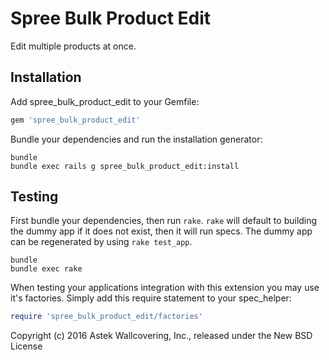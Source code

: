 Spree Bulk Product Edit
====================

Edit multiple products at once.

Installation
------------

Add spree_bulk_product_edit to your Gemfile:

```ruby
gem 'spree_bulk_product_edit'
```

Bundle your dependencies and run the installation generator:

```shell
bundle
bundle exec rails g spree_bulk_product_edit:install
```

Testing
-------

First bundle your dependencies, then run `rake`. `rake` will default to building the dummy app if it does not exist, then it will run specs. The dummy app can be regenerated by using `rake test_app`.

```shell
bundle
bundle exec rake
```

When testing your applications integration with this extension you may use it's factories.
Simply add this require statement to your spec_helper:

```ruby
require 'spree_bulk_product_edit/factories'
```

Copyright (c) 2016 Astek Wallcovering, Inc., released under the New BSD License
